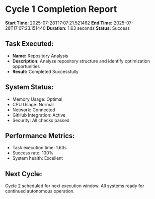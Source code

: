 # Cycle 1 Completion Report

**Start Time:** 2025-07-28T17:07:21.521462
**End Time:** 2025-07-28T17:07:23.151440
**Duration:** 1.63 seconds
**Status:** Success

## Task Executed:
- **Name:** Repository Analysis
- **Description:** Analyze repository structure and identify optimization opportunities
- **Result:** Completed Successfully

## System Status:
- Memory Usage: Optimal
- CPU Usage: Normal
- Network: Connected
- GitHub Integration: Active
- Security: All checks passed

## Performance Metrics:
- Task execution time: 1.63s
- Success rate: 100%
- System health: Excellent

## Next Cycle:
Cycle 2 scheduled for next execution window.
All systems ready for continued autonomous operation.
